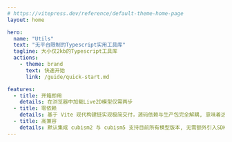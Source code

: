 ```yaml
---
# https://vitepress.dev/reference/default-theme-home-page
layout: home

hero:
  name: "Utils"
  text: "无平台限制的Typescript实用工具库"
  tagline: 大小仅2kb的Typescript工具库
  actions:
    - theme: brand
      text: 快速开始
      link: /guide/quick-start.md

features:
  - title: 开箱即用
    details: 在浏览器中加载Live2D模型仅需两步
  - title: 零依赖
    details: 基于 Vite 现代构建链实现极简交付，源码依赖与生产包完全解耦, 意味着这是一个可以被独立使用的纯js文件
  - title: 高兼容
    details: 默认集成 cubism2 与 cubism5 支持目前所有模型版本, 无需额外引入SDK
---
```


<style>
:root {
  --vp-home-hero-name-color: transparent;
  --vp-home-hero-name-background: -webkit-linear-gradient(120deg, #bd34fe 30%, #41d1ff);
  --vp-home-hero-image-background-image: linear-gradient(-45deg,rgba(131, 222, 253, 0.6) 50%, #47caff 50%);
  --vp-home-hero-image-filter: blur(44px);
  .image-bg{
    z-index: -1;
  }
}

@media (min-width: 640px) {
  :root {
    --vp-home-hero-image-filter: blur(56px);
  }
}

@media (min-width: 960px) {
  :root {
    --vp-home-hero-image-filter: blur(68px);
  }
}
</style>
